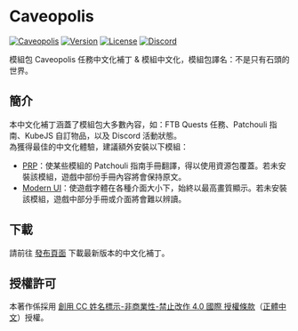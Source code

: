 # Caveopolis

[![Caveopolis][curseforge]][caveopolis]
[![Version][version_badge]][version_link]
[![License][license_badge]][license]
[![Discord][discord_badge]][discord]

模組包 Caveopolis 任務中文化補丁 & 模組中文化，模組包譯名：不是只有石頭的世界。

## **簡介**

本中文化補丁涵蓋了模組包大多數內容，如：FTB Quests 任務、Patchouli 指南、KubeJS 自訂物品，以及 Discord 活動狀態。<br>
為獲得最佳的中文化體驗，建議額外安裝以下模組：

* [PRP]：使某些模組的 Patchouli 指南手冊翻譯，得以使用資源包覆蓋。若未安裝該模組，遊戲中部份手冊內容將會保持原文。
* [Modern UI][modernui]：使遊戲字體在各種介面大小下，始終以最高畫質顯示。若未安裝該模組，遊戲中部分手冊或介面將會難以辨讀。

## **下載**

請前往 [發布頁面][version_link] 下載最新版本的中文化補丁。


## **授權許可**

本著作係採用 [創用 CC 姓名標示-非商業性-禁止改作 4.0 國際 授權條款][license]（[正體中文]）授權。

<!-- Badges -->
[curseforge]: https://img.shields.io/badge/CurseForge-Caveopolis-red
[version_badge]: https://img.shields.io/github/v/release/TeamKugimiya/Caveopolis?include_prereleases
[version_link]: https://github.com/TeamKugimiya/Caveopolis/releases/latest
[license_badge]: https://img.shields.io/badge/License-CC%20BY--NC--ND%204.0-orange
[discord_badge]:https://img.shields.io/discord/947630690315411476?logo=discord

<!-- Links -->
[caveopolis]: https://www.curseforge.com/minecraft/modpacks/caveopolis
[discord]: https://discord.gg/7BbPMtygHU
[prp]: https://www.curseforge.com/minecraft/mc-mods/prp
[modernui]: https://www.curseforge.com/minecraft/mc-mods/modern-ui
[正體中文]: https://creativecommons.org/licenses/by-nc-nd/4.0/deed.zh_TW
[license]: LICENSE